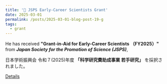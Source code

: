 ```yaml
---
title: '🎉 JSPS Early-Career Scientists Grant'
date: 2025-03-01
permalink: /posts/2025-03-01-blog-post-19-g
tags:
  - grant
---
```


He has received  **"Grant-in-Aid for Early-Career Scientists （FY2025）"** from ***Japan Society for the Promotion of Science (JSPS)***, 

日本学術振興会 令和７(2025)年度 **「科学研究費助成事業 若手研究」** を採択されました。

[Details](xxx)
